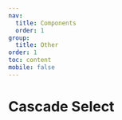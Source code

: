 ```yaml
---
nav:
  title: Components
  order: 1
group:
  title: Other
order: 1
toc: content
mobile: false
---
```


# Cascade Select

<code src="./examples/select01" compact></code>

<code src="./examples/select02" compact></code>
